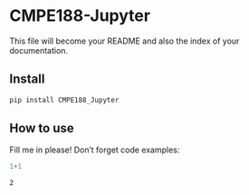 # CMPE188-Jupyter


<!-- WARNING: THIS FILE WAS AUTOGENERATED! DO NOT EDIT! -->

This file will become your README and also the index of your
documentation.

## Install

``` sh
pip install CMPE188_Jupyter
```

## How to use

Fill me in please! Don’t forget code examples:

``` python
1+1
```

    2
